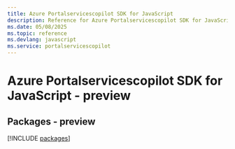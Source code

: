 ```yaml
---
title: Azure Portalservicescopilot SDK for JavaScript
description: Reference for Azure Portalservicescopilot SDK for JavaScript
ms.date: 05/08/2025
ms.topic: reference
ms.devlang: javascript
ms.service: portalservicescopilot
---
```

# Azure Portalservicescopilot SDK for JavaScript - preview
## Packages - preview
[!INCLUDE [packages](portalservicescopilot-index.md)]